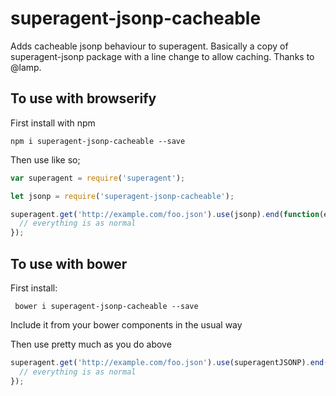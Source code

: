 # superagent-jsonp-cacheable
Adds cacheable jsonp behaviour to superagent. Basically a copy of superagent-jsonp package with a line change to allow caching.  Thanks to @lamp.

## To use with browserify

First install with npm

``` npm i superagent-jsonp-cacheable --save ```

Then use like so;

```js
var superagent = require('superagent');

let jsonp = require('superagent-jsonp-cacheable');

superagent.get('http://example.com/foo.json').use(jsonp).end(function(err, res){
  // everything is as normal
});

```

## To use with bower

First install:

``` bower i superagent-jsonp-cacheable --save```

Include it from your bower components in the usual way

Then use pretty much as you do above

```js
superagent.get('http://example.com/foo.json').use(superagentJSONP).end(function(err, res){
  // everything is as normal
});
```
